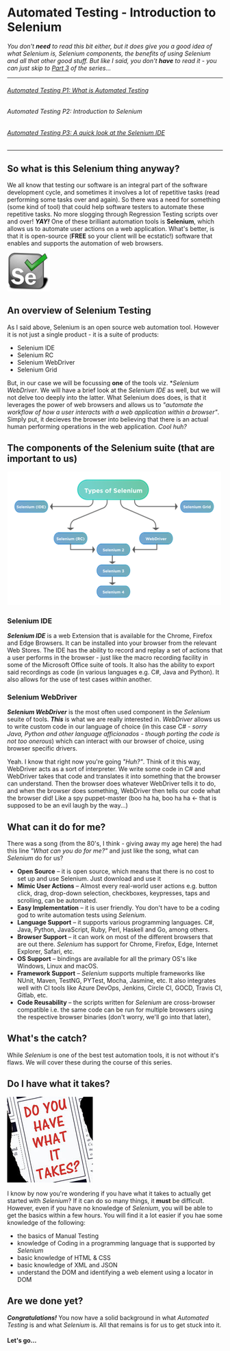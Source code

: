 # Automated Testing - Introduction to Selenium

*You don't **need** to read this bit either, but it does give you a good idea of what Selenium is, Selenium components, the benefits of using Selenium and all that other good stuff. But like I said, you don't **have** to read it - you can just skip to [Part 3](/_posts/2022-04-01-Automated-Testing-P3.md) of the series...* 

---
###### [Automated Testing P1: What is Automated Testing](/_posts/2022-04-01-Automated-Testing-P1.md)  
###### *Automated Testing P2: Introduction to Selenium*  
###### [Automated Testing P3: A quick look at the Selenium IDE](/_posts/2022-04-01-Automated-Testing-P3.md)
---

## So what is this Selenium thing anyway?
We all know that testing our software is an integral part of the software development cycle, and sometimes it involves a lot of repetitive tasks (read performing some tasks over and again). So there was a need for something (some kind of tool) that could help software testers to automate these repetitive tasks. No more slogging through Regression Testing scripts over and over! ***YAY!*** One of these brilliant automation tools is **Selenium**, which allows us to automate user actions on a web application. What's better, is that it is open-source (**FREE** so your client will be ecstatic!) software that enables and supports the automation of web browsers.

<img src="/docs/assets/images/seleniumlogo.jpg" alt="Selenium Logo" width="100"/>

## An overview of Selenium Testing 
As I said above, Selenium is an open source web automation tool. However it is not just a single product - it is a suite of products:

- Selenium IDE
- Selenium RC
- Selenium WebDriver
- Selenium Grid

But, in our case we will be focussing **one** of the tools viz. **Selenium WebDriver*. We will have a brief look at the *Selenium IDE* as well, but we will not delve too deeply into the latter. What Selenium does does, is that it leverages the power of web browsers and allows us to *"automate the workflow of how a user interacts with a web application within a browser"*. Simply put, it decieves the browser into believing that there is an actual human performing operations in the web application. *Cool huh?*

## The components of the Selenium suite (that are important to us)

<img src="/docs/assets/images/SeleniumComponents.png" alt="Components of Selenium" width="500"/>

### Selenium IDE

***Selenium IDE*** is a web Extension that is available for the Chrome, Firefox and Edge Browsers. It can be installed into your browser from the relevant Web Stores. The IDE has the ability to record and replay a set of actions that a user performs in the browser - just like the macro recording facility in some of the Microsoft Office suite of tools. It also has the ability to export said recordings as code (in various languages e.g. C#, Java and Python). It also allows for the use of test cases within another.

### Selenium WebDriver

***Selenium WebDriver*** is the most often used component in the *Selenium* seuite of tools. ***This*** is what we are really interested in. *WebDriver* allows us to write custom code in our language of choice (in this case C# - *sorry Java, Python and other language afficionados - though porting the code is not too onerous*) which can interact with our browser of choice, using browser specific drivers. 

Yeah. I know that right now you're going *"Huh?"*. Think of it this way, WebDriver acts as a sort of interpreter. We write some code in C# and WebDriver takes that code and translates it into something that the browser can understand. Then the browser does whatever WebDriver tells it to do, and when the browser does something, WebDriver then tells our code what the browser did! Like a spy puppet-master (boo ha ha, boo ha ha <- that is supposed to be an evil laugh by the way...) 

## What can it do for me?

There was a song (from the 80's, I think - giving away my age here) the had this line *"What can you do for me?"* and just like the song, what can *Selenium* do for us?

- **Open Source** – it is open source, which means that there is no cost to set up and use Selenium. Just download and use it
- **Mimic User Actions** – Almost every real-world user actions e.g. button click, drag, drop-down selection, checkboxes, keypresses, taps and scrolling, can be automated.
- **Easy Implementation** – it is user friendly. You don't have to be a coding god to write automation tests using *Selenium*.
- **Language Support** – it supports various programming languages. C#, Java, Python, JavaScript, Ruby, Perl, Haskell and Go, among others.
- **Browser Support** – it can work on most of the different browsers that are out there. *Selenium* has support for Chrome, Firefox, Edge, Internet Explorer, Safari, etc.
- **OS Support**  – bindings are available for all the primary OS's like Windows, Linux and macOS.
- **Framework Support** – *Selenium* supports multiple frameworks like NUnit, Maven, TestNG, PYTest, Mocha, Jasmine, etc. It also integrates well with CI tools like Azure DevOps, Jenkins, Circle CI, GOCD, Travis CI, Gitlab, etc.
- **Code Reusability** – the scripts written for *Selenium* are cross-browser compatible i.e. the same code can be run for multiple browsers using the respective browser binaries (don't worry, we'll go into that later),

## What's the catch?

While *Selenium* is one of the best test automation tools, it is not without it's flaws. We will cover these during the course of this series.

## Do I have what it takes?

<img src="/docs/assets/images/whatittakes.jpg" alt="Do you have what it takes?" width="200"/>

I know by now you're wondering if you have what it takes to actually get started with *Selenium*? If it can do so many things, it **must** be difficult. However, even if you have no knowledge of *Selenium*, you will be able to get the basics within a few hours. You will find it a lot easier if you hae some knowledge of the following:

- the basics of Manual Testing
- knowledge of Coding in a programming language that is supported by *Selenium*
- basic knowledge of HTML & CSS
- basic knowledge of XML and JSON
- understand the DOM and identifying a web element using a locator in DOM

## Are we done yet?

***Congratulations!*** You now have a solid background in what *Automated Testing* is and what *Selenium* is. All that remains is for us to get stuck into it.  

#### Let's go...
